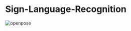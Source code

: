 # Sign-Language-Recognition
![openpose](https://user-images.githubusercontent.com/25148144/130013498-8cb3bc94-f937-451b-b66f-3925787b9c73.jpg)

